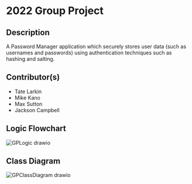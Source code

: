# 2022 Group Project

## Description
A Password Manager application which securely stores user data (such as usernames and passwords) using authentication techniques such as hashing and salting.

## Contributor(s)
* Tate Larkin
* Mike Kano
* Max Sutton
* Jackson Campbell

## Logic Flowchart

![GPLogic drawio](https://user-images.githubusercontent.com/70344865/166955261-1f8a1f30-2fa9-4021-bfb7-a6ee84e45029.png)

## Class Diagram

![GPClassDiagram drawio](https://user-images.githubusercontent.com/70344865/166955422-110143ed-d2da-4721-a63d-7e966f62eb77.png)
